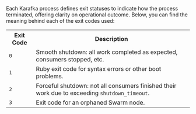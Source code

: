 Each Karafka process defines exit statuses to indicate how the process terminated, offering clarity on operational outcome. Below, you can find the meaning behind each of the exit codes used:

<table>
  <tr>
    <th>Exit Code</th>
    <th>Description</th>
  </tr>
  <tr>
    <td><code>0</code></td>
    <td>Smooth shutdown: all work completed as expected, consumers stopped, etc.</td>
  </tr>
  <tr>
    <td><code>1</code></td>
    <td>Ruby exit code for syntax errors or other boot problems.</td>
  </tr>
  <tr>
    <td><code>2</code></td>
    <td>Forceful shutdown: not all consumers finished their work due to exceeding <code>shutdown_timeout</code>.</td>
  </tr>
  <tr>
    <td><code>3</code></td>
    <td>Exit code for an orphaned Swarm node.</td>
  </tr>
</table>

